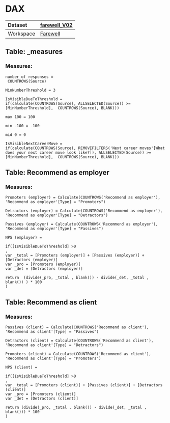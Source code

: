 



# DAX

|Dataset|[farewell_V02](./../farewell_V02.md)|
| :--- | :--- |
|Workspace|[Farewell](../../Workspaces/Farewell.md)|

## Table: _measures

### Measures:


```dax
number of responses = 
 COUNTROWS(Source)
```



```dax
MinNumberThreshold = 3
```



```dax
IsVisibleDueToThreshold = 
if(calculate(COUNTROWS(Source), ALLSELECTED(Source)) >= [MinNumberThreshold],  COUNTROWS(Source), BLANK())
```



```dax
max 100 = 100 
```



```dax
min -100 = -100
```



```dax
mid 0 = 0
```



```dax
IsVisibleNextCareerMove = 
if(calculate(COUNTROWS(Source), REMOVEFILTERS('Next career moves'[What does your next career move look like?]), ALLSELECTED(Source)) >= [MinNumberThreshold],  COUNTROWS(Source), BLANK())
```


## Table: Recommend as employer

### Measures:


```dax
Promoters (employer) = Calculate(COUNTROWS('Recommend as employer'), 'Recommend as employer'[Type] = "Promoters")
```



```dax
Detractors (employer) = Calculate(COUNTROWS('Recommend as employer'), 'Recommend as employer'[Type] = "Detractors")
```



```dax
Passives (employer) = Calculate(COUNTROWS('Recommend as employer'), 'Recommend as employer'[Type] = "Passives")
```



```dax
NPS (employer) = 

if([IsVisibleDueToThreshold] >0
,
var _total = [Promoters (employer)] + [Passives (employer)] + [Detractors (employer)]
var _pro = [Promoters (employer)]
var _det = [Detractors (employer)]

return  (divide(_pro, _total , blank()) - divide(_det, _total , blank()) ) * 100
)
```


## Table: Recommend as client

### Measures:


```dax
Passives (client) = Calculate(COUNTROWS('Recommend as client'), 'Recommend as client'[Type] = "Passives")
```



```dax
Detractors (client) = Calculate(COUNTROWS('Recommend as client'), 'Recommend as client'[Type] = "Detractors")
```



```dax
Promoters (client) = Calculate(COUNTROWS('Recommend as client'), 'Recommend as client'[Type] = "Promoters")
```



```dax
NPS (client) = 

if([IsVisibleDueToThreshold] >0
,
var _total = [Promoters (client)] + [Passives (client)] + [Detractors (client)]
var _pro = [Promoters (client)]
var _det = [Detractors (client)]

return (divide(_pro, _total , blank()) - divide(_det, _total , blank())) * 100 
)
```

